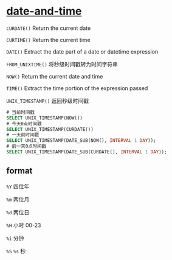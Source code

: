 # [date-and-time](https://dev.mysql.com/doc/refman/8.0/en/date-and-time-functions.html)

`CURDATE()` Return the current date

`CURTIME()` Return the current time

`DATE()` Extract the date part of a date or datetime expression

`FROM_UNIXTIME()` 将秒级时间戳转为时间字符串

`NOW()` Return the current date and time

`TIME()` Extract the time portion of the expression passed

`UNIX_TIMESTAMP()` 返回秒级时间戳

```sql
# 当前时间戳
SELECT UNIX_TIMESTAMP(NOW())
# 今天0点时间戳
SELECT UNIX_TIMESTAMP(CURDATE())
# 一天前时间戳
SELECT UNIX_TIMESTAMP(DATE_SUB(NOW(), INTERVAL 1 DAY));
# 前一天0点时间戳
SELECT UNIX_TIMESTAMP(DATE_SUB(CURDATE(), INTERVAL 1 DAY));
```

## format

`%Y` 四位年

`%m` 两位月

`%d` 两位日

`%H` 小时 00-23

`%i` 分钟

`%S` `%s` 秒
